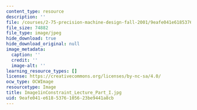 ```yaml
---
content_type: resource
description: ''
file: /courses/2-75-precision-machine-design-fall-2001/9eafe041e6185376105623be9441a8cb_Image1inConstraint_Lecture_Part_I.jpg
file_size: 74882
file_type: image/jpeg
hide_download: true
hide_download_original: null
image_metadata:
  caption: ''
  credit: ''
  image-alt: ''
learning_resource_types: []
license: https://creativecommons.org/licenses/by-nc-sa/4.0/
ocw_type: OCWImage
resourcetype: Image
title: Image1inConstraint_Lecture_Part_I.jpg
uid: 9eafe041-e618-5376-1056-23be9441a8cb
---
```


